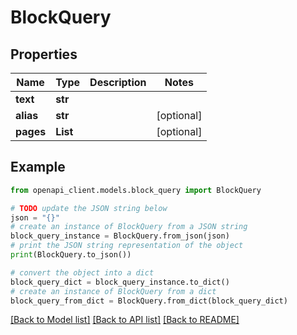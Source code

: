 # BlockQuery


## Properties

Name | Type | Description | Notes
------------ | ------------- | ------------- | -------------
**text** | **str** |  | 
**alias** | **str** |  | [optional] 
**pages** | **List** |  | [optional] 

## Example

```python
from openapi_client.models.block_query import BlockQuery

# TODO update the JSON string below
json = "{}"
# create an instance of BlockQuery from a JSON string
block_query_instance = BlockQuery.from_json(json)
# print the JSON string representation of the object
print(BlockQuery.to_json())

# convert the object into a dict
block_query_dict = block_query_instance.to_dict()
# create an instance of BlockQuery from a dict
block_query_from_dict = BlockQuery.from_dict(block_query_dict)
```
[[Back to Model list]](../README.md#documentation-for-models) [[Back to API list]](../README.md#documentation-for-api-endpoints) [[Back to README]](../README.md)


